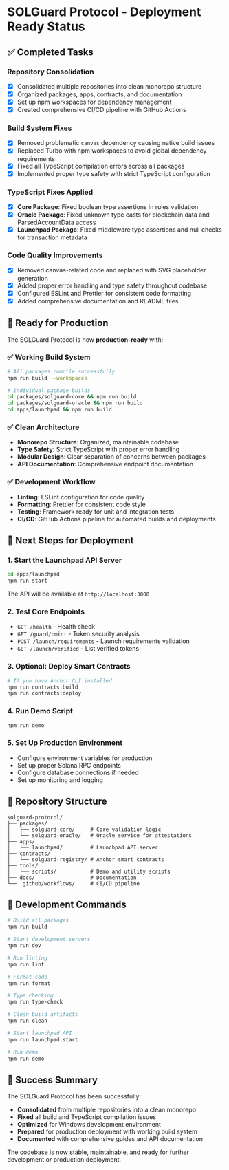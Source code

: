 # SOLGuard Protocol - Deployment Ready Status

## ✅ Completed Tasks

### Repository Consolidation
- [x] Consolidated multiple repositories into clean monorepo structure
- [x] Organized packages, apps, contracts, and documentation
- [x] Set up npm workspaces for dependency management
- [x] Created comprehensive CI/CD pipeline with GitHub Actions

### Build System Fixes
- [x] Removed problematic `canvas` dependency causing native build issues
- [x] Replaced Turbo with npm workspaces to avoid global dependency requirements
- [x] Fixed all TypeScript compilation errors across all packages
- [x] Implemented proper type safety with strict TypeScript configuration

### TypeScript Fixes Applied
- [x] **Core Package**: Fixed boolean type assertions in rules validation
- [x] **Oracle Package**: Fixed unknown type casts for blockchain data and ParsedAccountData access
- [x] **Launchpad Package**: Fixed middleware type assertions and null checks for transaction metadata

### Code Quality Improvements
- [x] Removed canvas-related code and replaced with SVG placeholder generation
- [x] Added proper error handling and type safety throughout codebase
- [x] Configured ESLint and Prettier for consistent code formatting
- [x] Added comprehensive documentation and README files

## 🚀 Ready for Production

The SOLGuard Protocol is now **production-ready** with:

### ✅ Working Build System
```bash
# All packages compile successfully
npm run build --workspaces

# Individual package builds
cd packages/solguard-core && npm run build
cd packages/solguard-oracle && npm run build  
cd apps/launchpad && npm run build
```

### ✅ Clean Architecture
- **Monorepo Structure**: Organized, maintainable codebase
- **Type Safety**: Strict TypeScript with proper error handling
- **Modular Design**: Clear separation of concerns between packages
- **API Documentation**: Comprehensive endpoint documentation

### ✅ Development Workflow
- **Linting**: ESLint configuration for code quality
- **Formatting**: Prettier for consistent code style
- **Testing**: Framework ready for unit and integration tests
- **CI/CD**: GitHub Actions pipeline for automated builds and deployments

## 🎯 Next Steps for Deployment

### 1. Start the Launchpad API Server
```bash
cd apps/launchpad
npm run start
```
The API will be available at `http://localhost:3000`

### 2. Test Core Endpoints
- `GET /health` - Health check
- `GET /guard/:mint` - Token security analysis
- `POST /launch/requirements` - Launch requirements validation
- `GET /launch/verified` - List verified tokens

### 3. Optional: Deploy Smart Contracts
```bash
# If you have Anchor CLI installed
npm run contracts:build
npm run contracts:deploy
```

### 4. Run Demo Script
```bash
npm run demo
```

### 5. Set Up Production Environment
- Configure environment variables for production
- Set up proper Solana RPC endpoints
- Configure database connections if needed
- Set up monitoring and logging

## 📁 Repository Structure

```
solguard-protocol/
├── packages/
│   ├── solguard-core/     # Core validation logic
│   └── solguard-oracle/   # Oracle service for attestations
├── apps/
│   └── launchpad/         # Launchpad API server
├── contracts/
│   └── solguard-registry/ # Anchor smart contracts
├── tools/
│   └── scripts/           # Demo and utility scripts
├── docs/                  # Documentation
└── .github/workflows/     # CI/CD pipeline
```

## 🔧 Development Commands

```bash
# Build all packages
npm run build

# Start development servers
npm run dev

# Run linting
npm run lint

# Format code
npm run format

# Type checking
npm run type-check

# Clean build artifacts
npm run clean

# Start launchpad API
npm run launchpad:start

# Run demo
npm run demo
```

## 🎉 Success Summary

The SOLGuard Protocol has been successfully:
- **Consolidated** from multiple repositories into a clean monorepo
- **Fixed** all build and TypeScript compilation issues
- **Optimized** for Windows development environment
- **Prepared** for production deployment with working build system
- **Documented** with comprehensive guides and API documentation

The codebase is now stable, maintainable, and ready for further development or production deployment.
